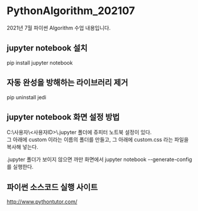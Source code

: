 # PythonAlgorithm_202107
2021년 7월 파이썬 Algorithm 수업 내용입니다.

## jupyter notebook 설치  
pip install jupyter notebook

## 자동 완성을 방해하는 라이브러리 제거
pip uninstall jedi

## jupyter notebook 화면 설정 방법  
C:\사용자\\<사용자ID>\\.jupyter 폴더에 쥬피터 노트북 설정이 있다.  
그 아래에 custom 이라는 이름의 폴더를 만들고, 그 아래에 custom.css 라는 파일을 복사해 넣는다.

.jupyter 폴더가 보이지 않으면 까만 화면에서 jupyter notebook --generate-config를 실행한다.

## 파이썬 소스코드 실행 사이트 
http://www.pythontutor.com/
